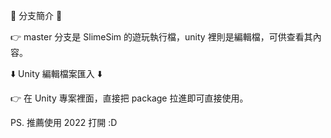 🔀 分支簡介 🔀

👉 master 分支是 SlimeSim 的遊玩執行檔，unity 裡則是編輯檔，可供查看其內容。

⬇️ Unity 編輯檔案匯入 ⬇️

👉 在 Unity 專案裡面，直接把 package 拉進即可直接使用。

PS. 推薦使用 2022 打開 :D
